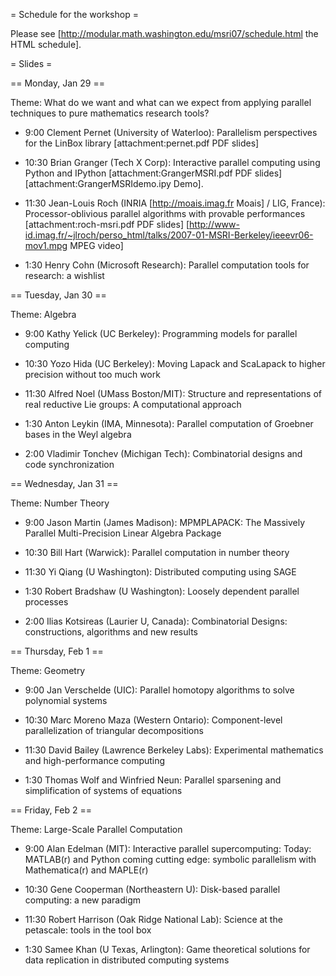 = Schedule for the workshop =

Please see [http://modular.math.washington.edu/msri07/schedule.html the HTML schedule].

= Slides =

== Monday, Jan 29 ==

Theme: What do we want and what can we expect from applying parallel techniques to pure mathematics research tools?

   * 9:00 Clement Pernet (University of Waterloo): Parallelism perspectives for the LinBox library [attachment:pernet.pdf PDF slides]

   * 10:30 Brian Granger (Tech X Corp): Interactive parallel computing using Python and IPython [attachment:GrangerMSRI.pdf PDF slides] [attachment:GrangerMSRIdemo.ipy Demo].


   * 11:30 Jean-Louis Roch (INRIA [http://moais.imag.fr Moais] / LIG, France): Processor-oblivious parallel algorithms with provable performances [attachment:roch-msri.pdf PDF slides] [http://www-id.imag.fr/~jlroch/perso_html/talks/2007-01-MSRI-Berkeley/ieeevr06-mov1.mpg MPEG video] 

   * 1:30 Henry Cohn (Microsoft Research): Parallel computation tools for research: a wishlist

== Tuesday, Jan 30 ==

Theme: Algebra

   * 9:00 Kathy Yelick (UC Berkeley): Programming models for parallel computing

   * 10:30 Yozo Hida (UC Berkeley): Moving Lapack and ScaLapack to higher precision without too much work

   * 11:30 Alfred Noel (UMass Boston/MIT): Structure and representations of real reductive Lie groups: A computational approach

   * 1:30 Anton Leykin (IMA, Minnesota): Parallel computation of Groebner bases in the Weyl algebra

   * 2:00 Vladimir Tonchev (Michigan Tech): Combinatorial designs and code synchronization

== Wednesday, Jan 31 ==

Theme: Number Theory

   * 9:00 Jason Martin (James Madison): MPMPLAPACK: The Massively Parallel Multi-Precision Linear Algebra Package

   * 10:30 Bill Hart (Warwick): Parallel computation in number theory

   * 11:30 Yi Qiang (U Washington): Distributed computing using SAGE

   * 1:30 Robert Bradshaw (U Washington): Loosely dependent parallel processes

   * 2:00 Ilias Kotsireas (Laurier U, Canada): Combinatorial Designs: constructions, algorithms and new results

== Thursday, Feb 1 ==

Theme: Geometry

   * 9:00 Jan Verschelde (UIC): Parallel homotopy algorithms to solve polynomial systems

   * 10:30 Marc Moreno Maza (Western Ontario): Component-level parallelization of triangular decompositions

   * 11:30 David Bailey (Lawrence Berkeley Labs): Experimental mathematics and high-performance computing

   * 1:30 Thomas Wolf and Winfried Neun: Parallel sparsening and simplification of systems of equations

== Friday, Feb 2 ==

Theme: Large-Scale Parallel Computation

   * 9:00 Alan Edelman (MIT): Interactive parallel supercomputing: Today: MATLAB(r) and Python coming cutting edge: symbolic parallelism with Mathematica(r) and MAPLE(r)

   * 10:30 Gene Cooperman (Northeastern U): Disk-based parallel computing: a new paradigm

   * 11:30 Robert Harrison (Oak Ridge National Lab): Science at the petascale: tools in the tool box

   * 1:30 Samee Khan (U Texas, Arlington): Game theoretical solutions for data replication in distributed computing systems
